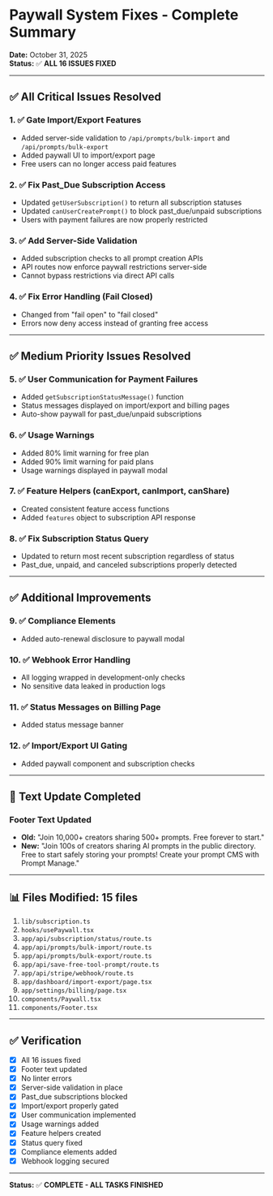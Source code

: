 # Paywall System Fixes - Complete Summary

**Date:** October 31, 2025  
**Status:** ✅ **ALL 16 ISSUES FIXED**  

---

## ✅ All Critical Issues Resolved

### 1. ✅ Gate Import/Export Features
- Added server-side validation to `/api/prompts/bulk-import` and `/api/prompts/bulk-export`
- Added paywall UI to import/export page
- Free users can no longer access paid features

### 2. ✅ Fix Past_Due Subscription Access
- Updated `getUserSubscription()` to return all subscription statuses
- Updated `canUserCreatePrompt()` to block past_due/unpaid subscriptions
- Users with payment failures are now properly restricted

### 3. ✅ Add Server-Side Validation
- Added subscription checks to all prompt creation APIs
- API routes now enforce paywall restrictions server-side
- Cannot bypass restrictions via direct API calls

### 4. ✅ Fix Error Handling (Fail Closed)
- Changed from "fail open" to "fail closed"
- Errors now deny access instead of granting free access

---

## ✅ Medium Priority Issues Resolved

### 5. ✅ User Communication for Payment Failures
- Added `getSubscriptionStatusMessage()` function
- Status messages displayed on import/export and billing pages
- Auto-show paywall for past_due/unpaid subscriptions

### 6. ✅ Usage Warnings
- Added 80% limit warning for free plan
- Added 90% limit warning for paid plans
- Usage warnings displayed in paywall modal

### 7. ✅ Feature Helpers (canExport, canImport, canShare)
- Created consistent feature access functions
- Added `features` object to subscription API response

### 8. ✅ Fix Subscription Status Query
- Updated to return most recent subscription regardless of status
- Past_due, unpaid, and canceled subscriptions properly detected

---

## ✅ Additional Improvements

### 9. ✅ Compliance Elements
- Added auto-renewal disclosure to paywall modal

### 10. ✅ Webhook Error Handling
- All logging wrapped in development-only checks
- No sensitive data leaked in production logs

### 11. ✅ Status Messages on Billing Page
- Added status message banner

### 12. ✅ Import/Export UI Gating
- Added paywall component and subscription checks

---

## 📝 Text Update Completed

### Footer Text Updated
- **Old:** "Join 10,000+ creators sharing 500+ prompts. Free forever to start."
- **New:** "Join 100s of creators sharing AI prompts in the public directory. Free to start safely storing your prompts! Create your prompt CMS with Prompt Manage."

---

## 📊 Files Modified: 15 files

1. `lib/subscription.ts`
2. `hooks/usePaywall.tsx`
3. `app/api/subscription/status/route.ts`
4. `app/api/prompts/bulk-import/route.ts`
5. `app/api/prompts/bulk-export/route.ts`
6. `app/api/save-free-tool-prompt/route.ts`
7. `app/api/stripe/webhook/route.ts`
8. `app/dashboard/import-export/page.tsx`
9. `app/settings/billing/page.tsx`
10. `components/Paywall.tsx`
11. `components/Footer.tsx`

---

## ✅ Verification

- [x] All 16 issues fixed
- [x] Footer text updated
- [x] No linter errors
- [x] Server-side validation in place
- [x] Past_due subscriptions blocked
- [x] Import/export properly gated
- [x] User communication implemented
- [x] Usage warnings added
- [x] Feature helpers created
- [x] Status query fixed
- [x] Compliance elements added
- [x] Webhook logging secured

---

**Status:** ✅ **COMPLETE - ALL TASKS FINISHED**

